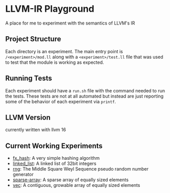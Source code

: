# LLVM-IR Playground

A place for me to experiment with the semantics of LLVM's IR

## Project Structure

Each directory is an experiment. The main entry point is `/<experiment>/mod.ll` along with a
`<experiment>/test.ll` file that was used to test that the module is working as expected.

## Running Tests

Each experiment should have a `run.sh` file with the command needed to run the tests. These
tests are not at all automated but instead are just reporting some of the behavior of each
experiment via `printf`.

## LLVM Version

currently written with llvm 16

## Current Working Experiments

- [fx_hash](./fx_hash/README.md): A very simple hashing algorithm
- [linked_list](./linked_list/README.md): A linked list of 32bit integers
- [rng](./rng/README.md): The Middle Square Weyl Sequence pseudo random number generator
- [sparse-array](./sparse-array/README.md): A sparse array of equally sized elements
- [vec](./vec/README.md): A contiguous, growable array of equally sized elements
